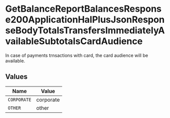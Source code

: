 # GetBalanceReportBalancesResponse200ApplicationHalPlusJsonResponseBodyTotalsTransfersImmediatelyAvailableSubtotalsCardAudience

In case of payments trnsactions with card, the card audience will be available.


## Values

| Name        | Value       |
| ----------- | ----------- |
| `CORPORATE` | corporate   |
| `OTHER`     | other       |